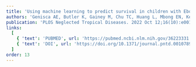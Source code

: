 ```yaml
---
title: 'Using machine learning to predict survival in children with Ebola Virus Disease'
authors: 'Genisca AE, Butler K, Gainey M, Chu TC, Huang L, Mbong EN, Kennedy SB, Laghari R, Nganga F, Muhayangabo RF, Vaishnav H, Perera SM, Adeniji M, Levine AC, Michelow IC, Colubri A'
publication: 'PLOS Neglected Tropical Diseases. 2022 Oct 12;16(10):e0010789'
links:
  [
    { 'text': 'PUBMED', url: 'https://pubmed.ncbi.nlm.nih.gov/36223331'},
    { 'text': 'DOI', url: 'https://doi.org/10.1371/journal.pntd.0010789'},
  ]
order: 13
---
```

